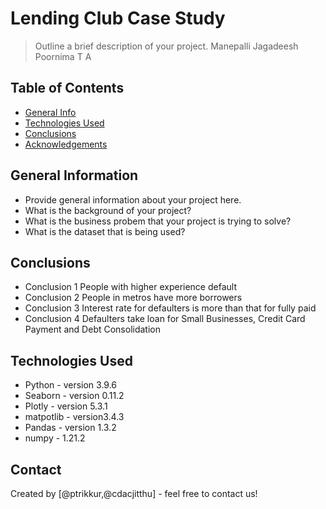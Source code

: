 # Lending Club Case Study
> Outline a brief description of your project.
> Manepalli Jagadeesh
> Poornima T A


## Table of Contents
* [General Info](#general-information)
* [Technologies Used](#technologies-used)
* [Conclusions](#conclusions)
* [Acknowledgements](#acknowledgements)

<!-- You can include any other section that is pertinent to your problem -->

## General Information
- Provide general information about your project here.
- What is the background of your project?
- What is the business probem that your project is trying to solve?
- What is the dataset that is being used?


## Conclusions
- Conclusion 1 People with higher experience default
- Conclusion 2 People in metros have more borrowers
- Conclusion 3 Interest rate for defaulters is more than that for fully paid
- Conclusion 4 Defaulters take loan for Small Businesses, Credit Card Payment and Debt Consolidation
 
## Technologies Used
- Python - version 3.9.6
- Seaborn - version 0.11.2
- Plotly - version 5.3.1
- matpotlib - version3.4.3
- Pandas - version 1.3.2
- numpy - 1.21.2




## Contact
Created by [@ptrikkur,@cdacjitthu] - feel free to contact us!


